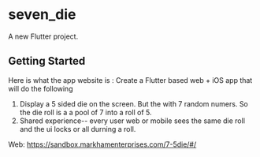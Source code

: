 # seven_die

A new Flutter project.

## Getting Started
Here is what the app website is : 
Create a Flutter based web + iOS app that will do the following

1. Display a 5 sided die on the screen. But the with 7 random numers. So the die roll is a a pool of 7 into a roll of 5.
2. Shared experience-- every user web or mobile sees the same die roll and the ui locks or all durning a roll.

Web: https://sandbox.markhamenterprises.com/7-5die/#/ 
